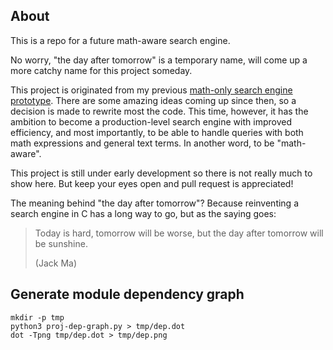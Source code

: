 ## About
This is a repo for a future math-aware search engine.

No worry, "the day after tomorrow" is a temporary name, will come up a more catchy name for this project someday. 

This project is originated from my previous [math-only search engine prototype](https://github.com/t-k-/opmes).
There are some amazing ideas coming up since then, so a decision is made to rewrite most the code.
This time, however, it has the ambition to become a production-level search engine with improved efficiency, and most importantly, to be able to handle queries with both math expressions and general text terms. In another word, to be "math-aware".

This project is still under early development so there is not really much to show here. 
But keep your eyes open and pull request is appreciated!

The meaning behind "the day after tomorrow"? Because reinventing a search engine in C has a long way to go, but as the saying goes:

> Today is hard, tomorrow will be worse, 
> but the day after tomorrow will be sunshine.
>
> (Jack Ma)

## Generate module dependency graph
```
mkdir -p tmp
python3 proj-dep-graph.py > tmp/dep.dot
dot -Tpng tmp/dep.dot > tmp/dep.png
```
